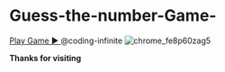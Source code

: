 # Guess-the-number-Game-
[Play Game ▶️ ](https://coding-infinite.github.io/Guess-the-number-Game-/)
@coding-infinite
![chrome_fe8p60zag5](https://user-images.githubusercontent.com/130331021/230952617-478547db-ccb8-4bfe-ae17-84482bea3091.png)

**Thanks for visiting**
